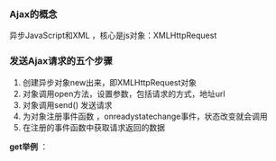 ### Ajax的概念
异步JavaScript和XML ，核心是js对象：XMLHttpRequest

### 发送Ajax请求的五个步骤
1. 创建异步对象new出来，即XMLHttpRequest对象
2. 对象调用open方法，设置参数，包括请求的方式，地址url
3. 对象调用send() 发送请求
4. 为对象注册事件函数 ，onreadystatechange事件，状态改变就会调用
5. 在注册的事件函数中获取请求返回的数据

**get举例** ： 